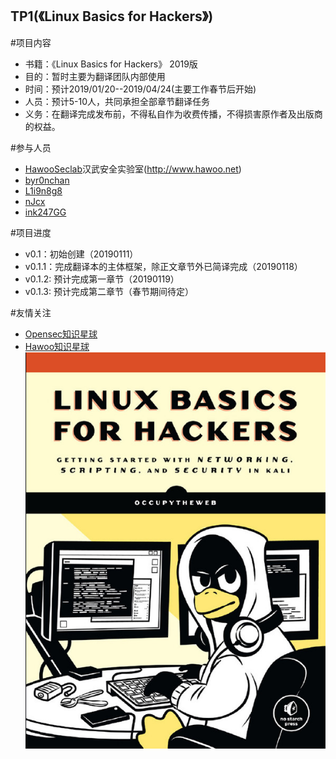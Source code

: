 ## TP1(《Linux Basics for Hackers》)
#项目内容 
- 书籍：《Linux Basics for Hackers》 2019版
- 目的：暂时主要为翻译团队内部使用
- 时间：预计2019/01/20--2019/04/24(主要工作春节后开始)
- 人员：预计5-10人，共同承担全部章节翻译任务
- 义务：在翻译完成发布前，不得私自作为收费传播，不得损害原作者及出版商的权益。

#参与人员
- [HawooSeclab](https://github.com/hawoosec)汉武安全实验室(http://www.hawoo.net)
- [byr0nchan](https://github.com/byr0nchan)
- [L1i9n8g8](https://github.com/L1i9n8g8)
- [nJcx](https://github.com/nJcx)
- [ink247GG](https://github.com/ink247GG)

#项目进度 
- v0.1：初始创建（20190111）
- v0.1.1：完成翻译本的主体框架，除正文章节外已简译完成（20190118）
- v0.1.2: 预计完成第一章节（20190119）
- v0.1.3: 预计完成第二章节（春节期间待定）

#友情关注 
- [Opensec知识星球](https://t.zsxq.com/vrvjAuN)
- [Hawoo知识星球](https://t.zsxq.com/2bQvFYJ)
![](./Book_name.jpg)
